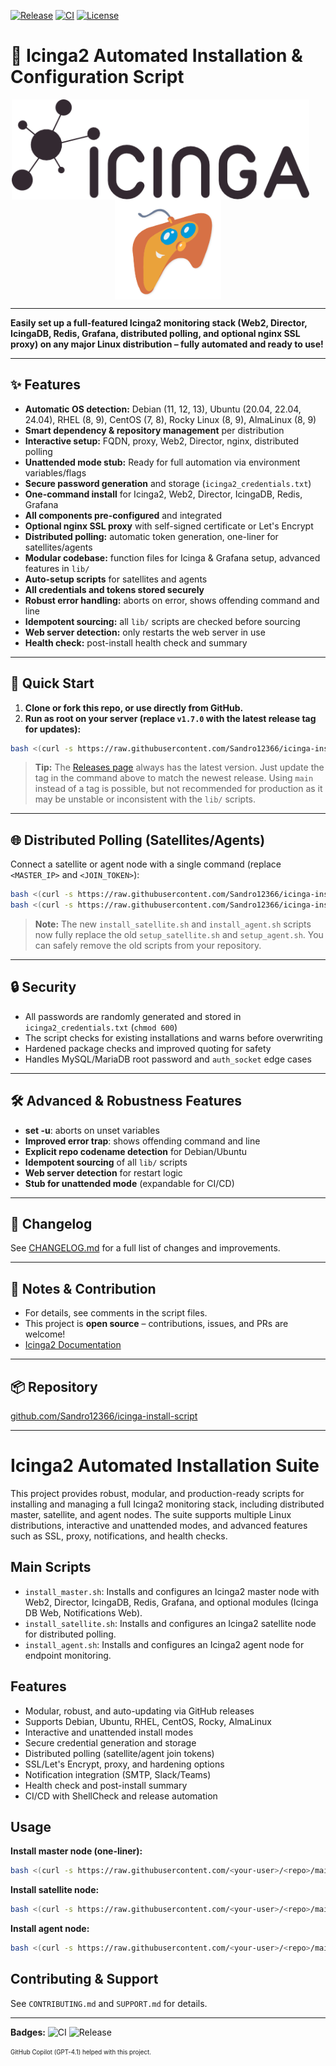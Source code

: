 [![Release](https://img.shields.io/github/v/release/Sandro12366/icinga-install-script?style=flat-square)](https://github.com/Sandro12366/icinga-install-script/releases)
[![CI](https://github.com/Sandro12366/icinga-install-script/actions/workflows/ci.yml/badge.svg)](https://github.com/Sandro12366/icinga-install-script/actions)
[![License](https://img.shields.io/github/license/Sandro12366/icinga-install-script?style=flat-square)](LICENSE)

# 🚀 Icinga2 Automated Installation & Configuration Script

<p align="center">
  <picture style="display:inline-block; vertical-align:middle;">
    <source srcset="media/icinga-logo-invert-screen-export-small.png" media="(prefers-color-scheme: dark)">
    <img alt="Icinga2 Logo" src="media/icinga-logo-screen-export-small.png" height="160" style="display:inline-block; vertical-align:middle; margin-right:24px;">
  </picture>
  <span style="pointer-events:none;">
    <img alt="SanLinAT Logo" src="media/logo-nobackround_orig.png" height="160" style="display:inline-block; vertical-align:middle;">
  </span>
</p>

---

**Easily set up a full-featured Icinga2 monitoring stack (Web2, Director, IcingaDB, Redis, Grafana, distributed polling, and optional nginx SSL proxy) on any major Linux distribution – fully automated and ready to use!**

---

## ✨ Features

- **Automatic OS detection:** Debian (11, 12, 13), Ubuntu (20.04, 22.04, 24.04), RHEL (8, 9), CentOS (7, 8), Rocky Linux (8, 9), AlmaLinux (8, 9)
- **Smart dependency & repository management** per distribution
- **Interactive setup:** FQDN, proxy, Web2, Director, nginx, distributed polling
- **Unattended mode stub:** Ready for full automation via environment variables/flags
- **Secure password generation** and storage (`icinga2_credentials.txt`)
- **One-command install** for Icinga2, Web2, Director, IcingaDB, Redis, Grafana
- **All components pre-configured** and integrated
- **Optional nginx SSL proxy** with self-signed certificate or Let's Encrypt
- **Distributed polling:** automatic token generation, one-liner for satellites/agents
- **Modular codebase:** function files for Icinga & Grafana setup, advanced features in `lib/`
- **Auto-setup scripts** for satellites and agents
- **All credentials and tokens stored securely**
- **Robust error handling:** aborts on error, shows offending command and line
- **Idempotent sourcing:** all `lib/` scripts are checked before sourcing
- **Web server detection:** only restarts the web server in use
- **Health check:** post-install health check and summary

---

## 🚦 Quick Start

1. **Clone or fork this repo, or use directly from GitHub.**
2. **Run as root on your server (replace `v1.7.0` with the latest release tag for updates):**

```sh
bash <(curl -s https://raw.githubusercontent.com/Sandro12366/icinga-install-script/v1.7.0/install_master.sh)
```

> **Tip:** The [Releases page](https://github.com/Sandro12366/icinga-install-script/releases) always has the latest version. Just update the tag in the command above to match the newest release. Using `main` instead of a tag is possible, but not recommended for production as it may be unstable or inconsistent with the `lib/` scripts.

---

## 🌐 Distributed Polling (Satellites/Agents)

Connect a satellite or agent node with a single command (replace `<MASTER_IP>` and `<JOIN_TOKEN>`):

```sh
bash <(curl -s https://raw.githubusercontent.com/Sandro12366/icinga-install-script/v1.7.0/install_satellite.sh) <MASTER_IP> <JOIN_TOKEN>
bash <(curl -s https://raw.githubusercontent.com/Sandro12366/icinga-install-script/v1.7.0/install_agent.sh) <MASTER_IP> <JOIN_TOKEN>
```

> **Note:** The new `install_satellite.sh` and `install_agent.sh` scripts now fully replace the old `setup_satellite.sh` and `setup_agent.sh`. You can safely remove the old scripts from your repository.

---

## 🔒 Security

- All passwords are randomly generated and stored in `icinga2_credentials.txt` (`chmod 600`)
- The script checks for existing installations and warns before overwriting
- Hardened package checks and improved quoting for safety
- Handles MySQL/MariaDB root password and `auth_socket` edge cases

---

## 🛠️ Advanced & Robustness Features

- **set -u**: aborts on unset variables
- **Improved error trap**: shows offending command and line
- **Explicit repo codename detection** for Debian/Ubuntu
- **Idempotent sourcing** of all `lib/` scripts
- **Web server detection** for restart logic
- **Stub for unattended mode** (expandable for CI/CD)

---

## 📝 Changelog

See [CHANGELOG.md](CHANGELOG.md) for a full list of changes and improvements.

---

## 📝 Notes & Contribution

- For details, see comments in the script files.
- This project is **open source** – contributions, issues, and PRs are welcome!
- [Icinga2 Documentation](https://icinga.com/docs/)

---

## 📦 Repository

[github.com/Sandro12366/icinga-install-script](https://github.com/Sandro12366/icinga-install-script)

---

# Icinga2 Automated Installation Suite

This project provides robust, modular, and production-ready scripts for installing and managing a full Icinga2 monitoring stack, including distributed master, satellite, and agent nodes. The suite supports multiple Linux distributions, interactive and unattended modes, and advanced features such as SSL, proxy, notifications, and health checks.

## Main Scripts

- `install_master.sh`: Installs and configures an Icinga2 master node with Web2, Director, IcingaDB, Redis, Grafana, and optional modules (Icinga DB Web, Notifications Web).
- `install_satellite.sh`: Installs and configures an Icinga2 satellite node for distributed polling.
- `install_agent.sh`: Installs and configures an Icinga2 agent node for endpoint monitoring.

## Features
- Modular, robust, and auto-updating via GitHub releases
- Supports Debian, Ubuntu, RHEL, CentOS, Rocky, AlmaLinux
- Interactive and unattended install modes
- Secure credential generation and storage
- Distributed polling (satellite/agent join tokens)
- SSL/Let's Encrypt, proxy, and hardening options
- Notification integration (SMTP, Slack/Teams)
- Health check and post-install summary
- CI/CD with ShellCheck and release automation

## Usage

**Install master node (one-liner):**
```bash
bash <(curl -s https://raw.githubusercontent.com/<your-user>/<repo>/main/install_master.sh)
```

**Install satellite node:**
```bash
bash <(curl -s https://raw.githubusercontent.com/<your-user>/<repo>/main/install_satellite.sh) <MASTER_IP> <JOIN_TOKEN>
```

**Install agent node:**
```bash
bash <(curl -s https://raw.githubusercontent.com/<your-user>/<repo>/main/install_agent.sh) <MASTER_IP> <JOIN_TOKEN>
```

## Contributing & Support
See `CONTRIBUTING.md` and `SUPPORT.md` for details.

---

**Badges:**
![CI](https://github.com/<your-user>/<repo>/actions/workflows/ci.yml/badge.svg)
![Release](https://github.com/<your-user>/<repo>/actions/workflows/release.yml/badge.svg)

<sub><sup>GitHub Copilot (GPT-4.1) helped with this project.</sup></sub>
